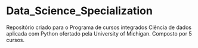 # Data_Science_Specialization
 Repositório criado para o Programa de cursos integrados Ciência de dados aplicada com Python ofertado pela University of Michigan. Composto por 5 cursos.
